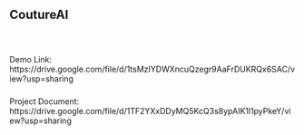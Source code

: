 <h2>CoutureAI</h2><br>
<h3></h3>Demo Link:</h3>
https://drive.google.com/file/d/1tsMzIYDWXncuQzegr9AaFrDUKRQx6SAC/view?usp=sharing
<br>
<h3></h3>Project Document:</h3> https://drive.google.com/file/d/1TF2YXxDDyMQ5KcQ3s8ypAIK1l1pyPkeY/view?usp=sharing
